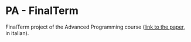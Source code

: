 # PA - FinalTerm
FinalTerm project of the Advanced Programming course ([link to the paper](https://github.com/flandolfi/PA-finalterm/releases/download/v1.0/finalterm.pdf), in italian).
